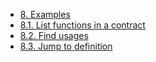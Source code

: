 - [8. Examples](./index.md)
- [8.1. List functions in a contract](./01-list-functions-in-contract/index.md)
- [8.2. Find usages](./02-find-usages/index.md)
- [8.3. Jump to definition](./03-jump-to-definition/index.md)
